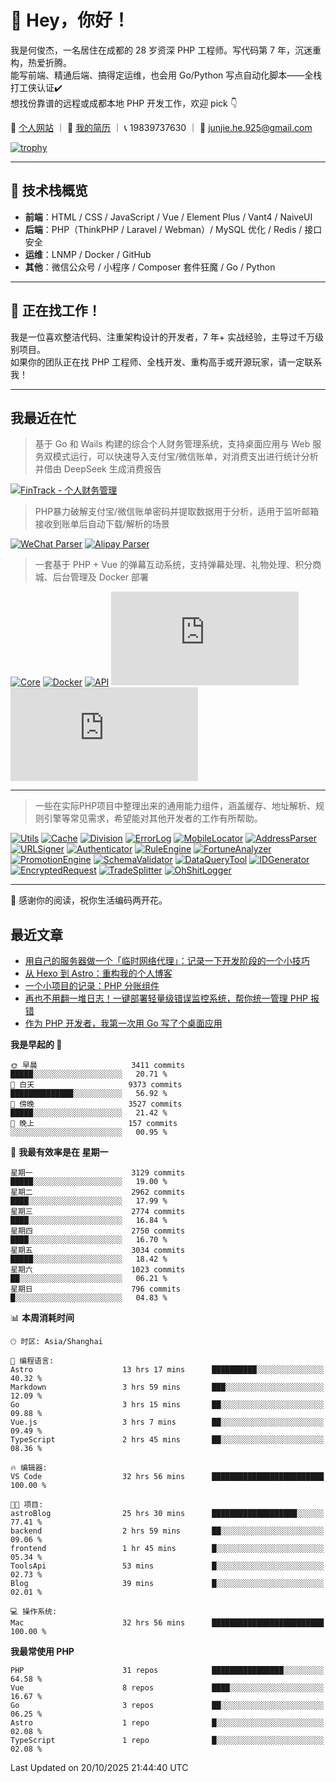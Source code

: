 # 👋 Hey，你好！

我是何俊杰，一名居住在成都的 28 岁资深 PHP 工程师。写代码第 7 年，沉迷重构，热爱折腾。  
能写前端、精通后端、搞得定运维，也会用 Go/Python 写点自动化脚本——全栈打工侠认证✔️  
想找份靠谱的远程或成都本地 PHP 开发工作，欢迎 pick 👇

📄 [个人网站](https://hejunjie.life) ｜ 📄 [我的简历](https://hejunjie.life/docx/%E7%AE%80%E5%8E%8620250406.pdf) ｜ 📞 19839737630 ｜ 📮 junjie.he.925@gmail.com

[![trophy](https://github-profile-trophy.vercel.app/?username=zxc7563598&title=MultiLanguage,Commits,PullRequest,Stars,Experience,Repositories,Followers,Issues)](https://hejunjie.life)

---

## 🚀 技术栈概览

- **前端**：HTML / CSS / JavaScript / Vue / Element Plus / Vant4 / NaiveUI  
- **后端**：PHP（ThinkPHP / Laravel / Webman）/ MySQL 优化 / Redis / 接口安全  
- **运维**：LNMP / Docker / GitHub  
- **其他**：微信公众号 / 小程序 / Composer 套件狂魔 / Go / Python

---

## 📢 正在找工作！

我是一位喜欢整洁代码、注重架构设计的开发者，7 年+ 实战经验，主导过千万级别项目。  
如果你的团队正在找 PHP 工程师、全栈开发、重构高手或开源玩家，请一定联系我！

---

## 我最近在忙

> 基于 Go 和 Wails 构建的综合个人财务管理系统，支持桌面应用与 Web 服务双模式运行，可以快速导入支付宝/微信账单，对消费支出进行统计分析并借由 DeepSeek 生成消费报告

[![FinTrack - 个人财务管理](https://img.shields.io/badge/FinTrack-个人财务管理-0078D7?style=for-the-badge&logo=symantec)](https://github.com/zxc7563598/fintrack-backend)

> PHP暴力破解支付宝/微信账单密码并提取数据用于分析，适用于监听邮箱接收到账单后自动下载/解析的场景

[![WeChat Parser](https://img.shields.io/badge/php--wechat--bill--parser-微信账单解析器-7bb32e?style=for-the-badge&logo=wechat)](https://github.com/zxc7563598/php-wechat-bill-parser)
[![Alipay Parser](https://img.shields.io/badge/php--alipay--bill--parser-支付宝账单解析器-1677ff?style=for-the-badge&logo=alipay)](https://github.com/zxc7563598/php-alipay-bill-parser)

> 一套基于 PHP + Vue 的弹幕互动系统，支持弹幕处理、礼物处理、积分商城、后台管理及 Docker 部署

[![Core](https://img.shields.io/badge/php--bilibili--danmu--core-B站交互核心模块-blueviolet?style=for-the-badge&logo=php)](https://github.com/zxc7563598/php-bilibili-danmu-core)
[![Docker](https://img.shields.io/badge/php--bilibili--danmu--docker-Docker一键部署容器-2496ed?style=for-the-badge&logo=docker)](https://github.com/zxc7563598/php-bilibili-danmu-docker)
[![API](https://img.shields.io/badge/php--bilibili--danmu-项目本体-007acc?style=for-the-badge&logo=php)](https://github.com/zxc7563598/php-bilibili-danmu)
[![Admin](https://img.shields.io/badge/vue--bilibili--danmu--admin-前端：管理后台-42b883?style=for-the-badge&logo=vue.js)](https://github.com/zxc7563598/vue-bilibili-danmu-admin)
[![Shop](https://img.shields.io/badge/vue--bilibili--danmu--shop-前端：移动端积分商城-3eaf7c?style=for-the-badge&logo=vue.js)](https://github.com/zxc7563598/vue-bilibili-danmu-shop)

---

> 一些在实际PHP项目中整理出来的通用能力组件，涵盖缓存、地址解析、规则引擎等常见需求，希望能对其他开发者的工作有所帮助。

[![Utils](https://img.shields.io/badge/php--utils-工具函数集合-6e40c9?style=for-the-badge&logo=php)](https://github.com/zxc7563598/php-utils)
[![Cache](https://img.shields.io/badge/php--cache-多层缓存系统-4c51bf?style=for-the-badge&logo=databricks)](https://github.com/zxc7563598/php-cache)
[![Division](https://img.shields.io/badge/php--china--division-行政区划解析/身份证查询归属地-2d6a4f?style=for-the-badge&logo=mapbox)](https://github.com/zxc7563598/php-china-division)
[![ErrorLog](https://img.shields.io/badge/php--error--log-多通道错误日志-ef476f?style=for-the-badge&logo=textpattern)](https://github.com/zxc7563598/php-error-log)
[![MobileLocator](https://img.shields.io/badge/php--mobile--locator-手机号归属地查询-06d6a0?style=for-the-badge&logo=googlemaps)](https://github.com/zxc7563598/php-mobile-locator)
[![AddressParser](https://img.shields.io/badge/php--address--parser-收货地址解析-118ab2?style=for-the-badge&logo=homeassistant)](https://github.com/zxc7563598/php-address-parser)
[![URLSigner](https://img.shields.io/badge/php--url--signer-签名链接工具-073b4c?style=for-the-badge&logo=linktree)](https://github.com/zxc7563598/php-url-signer)
[![Authenticator](https://img.shields.io/badge/php--google--authenticator-TOTP动态口令-ff6b6b?style=for-the-badge&logo=google)](https://github.com/zxc7563598/php-google-authenticator)
[![RuleEngine](https://img.shields.io/badge/php--simple--rule--engine-轻量规则引擎-f4a261?style=for-the-badge&logo=elastic)](https://github.com/zxc7563598/php-simple-rule-engine)
[![FortuneAnalyzer](https://img.shields.io/badge/php--fortune--analyzer-八字命理分析-c084fc?style=for-the-badge&logo=astro)](https://github.com/zxc7563598/php-fortune-analyzer)
[![PromotionEngine](https://img.shields.io/badge/php--promotion--engine-促销策略引擎-f3722c?style=for-the-badge&logo=shopify)](https://github.com/zxc7563598/php-promotion-engine)
[![SchemaValidator](https://img.shields.io/badge/php--schema--validator-参数验证器-3a86ff?style=for-the-badge&logo=checkmarx)](https://github.com/zxc7563598/php-schema-validator)
[![DataQueryTool](https://img.shields.io/badge/php--data--query--tool-数据查询与导出-0077b6?style=for-the-badge&logo=databricks)](https://github.com/zxc7563598/data-query-tool)
[![IDGenerator](https://img.shields.io/badge/php--id--generator-唯一ID生成器-ff9f1c?style=for-the-badge&logo=apachekafka)](https://github.com/zxc7563598/php-id-generator)
[![EncryptedRequest](https://img.shields.io/badge/php--encrypted--request-请求加密处理工具包-6f4e7c?style=for-the-badge&logo=foundryvirtualtabletop)](https://github.com/zxc7563598/php-encrypted-request)
[![TradeSplitter](https://img.shields.io/badge/php--trade--splitter-分账组件-FF7F50?style=for-the-badge&logo=giphy)](https://github.com/zxc7563598/php-trade-splitter) 
[![OhShitLogger](https://img.shields.io/badge/Oh%20Shit%20Logger-错误日志收集与分析-FF6347?style=for-the-badge&logo=claude)](https://github.com/zxc7563598/oh-shit-logger)



---

👋 感谢你的阅读，祝你生活编码两开花。

## 最近文章
<!-- BLOG-POST-LIST:START -->
- [用自己的服务器做一个「临时网络代理」：记录一下开发阶段的一个小技巧](https://hejunjie.life/blog/di19fk4u)
- [从 Hexo 到 Astro：重构我的个人博客](https://hejunjie.life/blog/jd82u47w)
- [一个小项目的记录：PHP 分账组件](https://hejunjie.life/blog/62e95bf2)
- [再也不用翻一堆日志！一键部署轻量级错误监控系统，帮你统一管理 PHP 报错](https://hejunjie.life/blog/23cf1f6b)
- [作为 PHP 开发者，我第一次用 Go 写了个桌面应用](https://hejunjie.life/blog/d7285de6)
<!-- BLOG-POST-LIST:END -->


<!--START_SECTION:waka-->
**我是早起的 🐤** 

```text
🌞 早晨                     3411 commits        █████░░░░░░░░░░░░░░░░░░░░   20.71 % 
🌆 白天                     9373 commits        ██████████████░░░░░░░░░░░   56.92 % 
🌃 傍晚                     3527 commits        █████░░░░░░░░░░░░░░░░░░░░   21.42 % 
🌙 晚上                     157 commits         ░░░░░░░░░░░░░░░░░░░░░░░░░   00.95 % 
```
📅 **我最有效率是在 星期一** 

```text
星期一                      3129 commits        █████░░░░░░░░░░░░░░░░░░░░   19.00 % 
星期二                      2962 commits        ████░░░░░░░░░░░░░░░░░░░░░   17.99 % 
星期三                      2774 commits        ████░░░░░░░░░░░░░░░░░░░░░   16.84 % 
星期四                      2750 commits        ████░░░░░░░░░░░░░░░░░░░░░   16.70 % 
星期五                      3034 commits        █████░░░░░░░░░░░░░░░░░░░░   18.42 % 
星期六                      1023 commits        ██░░░░░░░░░░░░░░░░░░░░░░░   06.21 % 
星期日                      796 commits         █░░░░░░░░░░░░░░░░░░░░░░░░   04.83 % 
```


📊 **本周消耗时间** 

```text
🕑︎ 时区: Asia/Shanghai

💬 编程语言: 
Astro                    13 hrs 17 mins      ██████████░░░░░░░░░░░░░░░   40.32 % 
Markdown                 3 hrs 59 mins       ███░░░░░░░░░░░░░░░░░░░░░░   12.09 % 
Go                       3 hrs 15 mins       ██░░░░░░░░░░░░░░░░░░░░░░░   09.88 % 
Vue.js                   3 hrs 7 mins        ██░░░░░░░░░░░░░░░░░░░░░░░   09.49 % 
TypeScript               2 hrs 45 mins       ██░░░░░░░░░░░░░░░░░░░░░░░   08.36 % 

🔥 编辑器: 
VS Code                  32 hrs 56 mins      █████████████████████████   100.00 % 

🐱‍💻 项目: 
astroBlog                25 hrs 30 mins      ███████████████████░░░░░░   77.41 % 
backend                  2 hrs 59 mins       ██░░░░░░░░░░░░░░░░░░░░░░░   09.06 % 
frontend                 1 hr 45 mins        █░░░░░░░░░░░░░░░░░░░░░░░░   05.34 % 
ToolsApi                 53 mins             █░░░░░░░░░░░░░░░░░░░░░░░░   02.73 % 
Blog                     39 mins             █░░░░░░░░░░░░░░░░░░░░░░░░   02.01 % 

💻 操作系统: 
Mac                      32 hrs 56 mins      █████████████████████████   100.00 % 
```

**我最常使用 PHP** 

```text
PHP                      31 repos            ████████████████░░░░░░░░░   64.58 % 
Vue                      8 repos             ████░░░░░░░░░░░░░░░░░░░░░   16.67 % 
Go                       3 repos             ██░░░░░░░░░░░░░░░░░░░░░░░   06.25 % 
Astro                    1 repo              █░░░░░░░░░░░░░░░░░░░░░░░░   02.08 % 
TypeScript               1 repo              █░░░░░░░░░░░░░░░░░░░░░░░░   02.08 % 
```




 Last Updated on 20/10/2025 21:44:40 UTC
<!--END_SECTION:waka-->
